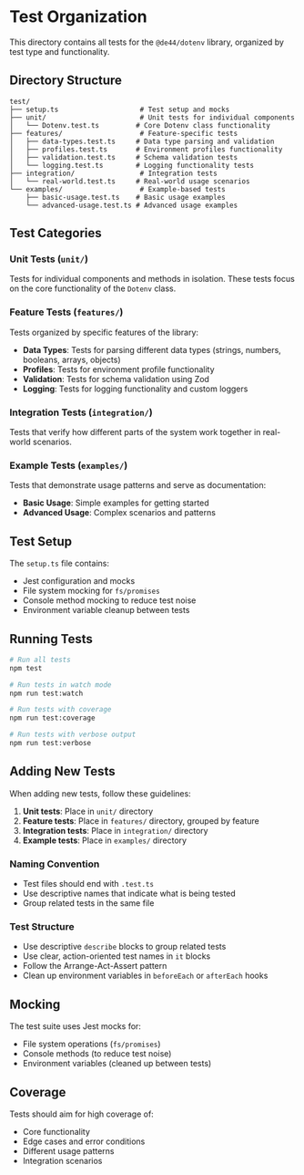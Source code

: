 # Test Organization

This directory contains all tests for the `@de44/dotenv` library, organized by test type and functionality.

## Directory Structure

```
test/
├── setup.ts                    # Test setup and mocks
├── unit/                       # Unit tests for individual components
│   └── Dotenv.test.ts         # Core Dotenv class functionality
├── features/                   # Feature-specific tests
│   ├── data-types.test.ts     # Data type parsing and validation
│   ├── profiles.test.ts       # Environment profiles functionality
│   ├── validation.test.ts     # Schema validation tests
│   └── logging.test.ts        # Logging functionality tests
├── integration/                # Integration tests
│   └── real-world.test.ts     # Real-world usage scenarios
└── examples/                   # Example-based tests
    ├── basic-usage.test.ts    # Basic usage examples
    └── advanced-usage.test.ts # Advanced usage examples
```

## Test Categories

### Unit Tests (`unit/`)

Tests for individual components and methods in isolation. These tests focus on the core functionality of the `Dotenv` class.

### Feature Tests (`features/`)

Tests organized by specific features of the library:

- **Data Types**: Tests for parsing different data types (strings, numbers, booleans, arrays, objects)
- **Profiles**: Tests for environment profile functionality
- **Validation**: Tests for schema validation using Zod
- **Logging**: Tests for logging functionality and custom loggers

### Integration Tests (`integration/`)

Tests that verify how different parts of the system work together in real-world scenarios.

### Example Tests (`examples/`)

Tests that demonstrate usage patterns and serve as documentation:

- **Basic Usage**: Simple examples for getting started
- **Advanced Usage**: Complex scenarios and patterns

## Test Setup

The `setup.ts` file contains:

- Jest configuration and mocks
- File system mocking for `fs/promises`
- Console method mocking to reduce test noise
- Environment variable cleanup between tests

## Running Tests

```bash
# Run all tests
npm test

# Run tests in watch mode
npm run test:watch

# Run tests with coverage
npm run test:coverage

# Run tests with verbose output
npm run test:verbose
```

## Adding New Tests

When adding new tests, follow these guidelines:

1. **Unit tests**: Place in `unit/` directory
2. **Feature tests**: Place in `features/` directory, grouped by feature
3. **Integration tests**: Place in `integration/` directory
4. **Example tests**: Place in `examples/` directory

### Naming Convention

- Test files should end with `.test.ts`
- Use descriptive names that indicate what is being tested
- Group related tests in the same file

### Test Structure

- Use descriptive `describe` blocks to group related tests
- Use clear, action-oriented test names in `it` blocks
- Follow the Arrange-Act-Assert pattern
- Clean up environment variables in `beforeEach` or `afterEach` hooks

## Mocking

The test suite uses Jest mocks for:

- File system operations (`fs/promises`)
- Console methods (to reduce test noise)
- Environment variables (cleaned up between tests)

## Coverage

Tests should aim for high coverage of:

- Core functionality
- Edge cases and error conditions
- Different usage patterns
- Integration scenarios
